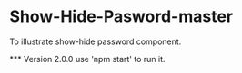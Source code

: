 # Show-Hide-Pasword-master

 To illustrate show-hide password component.


*** Version 2.0.0
use 'npm start' to run it.
